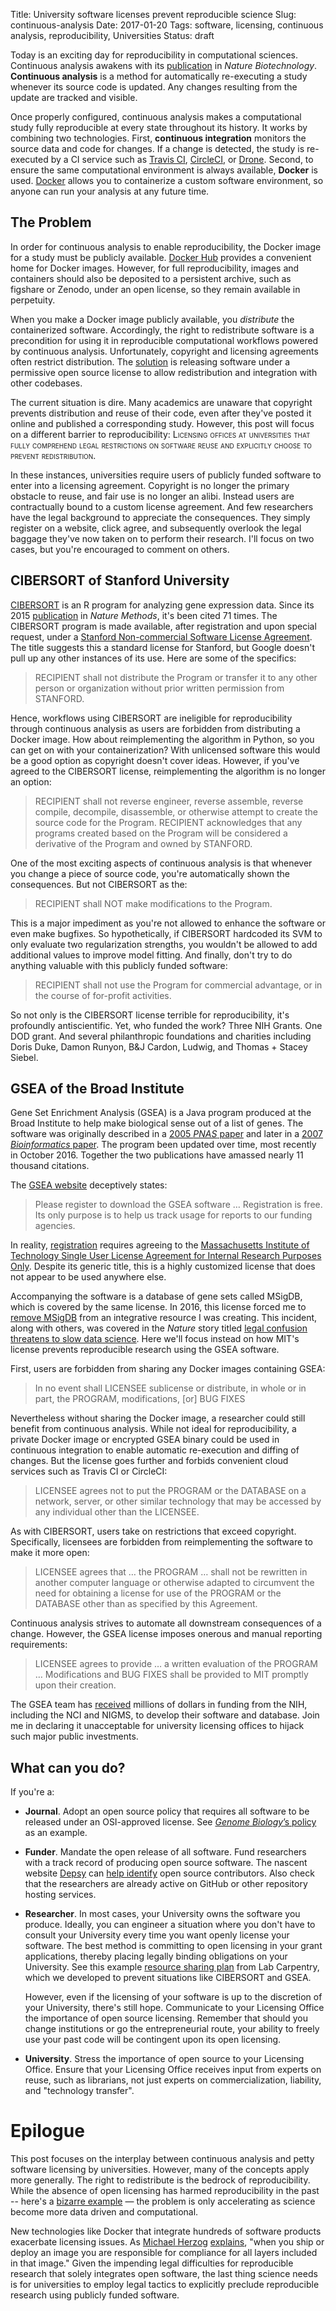Title: University software licenses prevent reproducible science
Slug: continuous-analysis
Date: 2017-01-20
Tags: software, licensing, continuous analysis, reproducibility, Universities
Status: draft

Today is an exciting day for reproducibility in computational sciences. Continuous analysis awakens with its [publication](https://doi.org/10.1101/056473 "Brett Beaulieu-Jones & Casey Greene (2017) Reproducible Computational Workflows with Continuous Analysis. Nature Biotechnology") in _Nature Biotechnology_. **Continuous analysis** is a method for automatically re-executing a study whenever its source code is updated. Any changes resulting from the update are tracked and visible.

Once properly configured, continuous analysis makes a computational study fully reproducible at every state throughout its history. It works by combining two technologies. First, **continuous integration** monitors the source data and code for changes. If a change is detected, the study is re-executed by a CI service such as [Travis CI](https://travis-ci.com/), [CircleCI](https://circleci.com/), or [Drone](http://try.drone.io/). Second, to ensure the same computational environment is always available, **Docker** is used. [Docker](https://www.docker.com/) allows you to containerize a custom software environment, so anyone can run your analysis at any future time.

## The Problem

In order for continuous analysis to enable reproducibility, the Docker image for a study must be publicly available. [Docker Hub](https://hub.docker.com/) provides a convenient home for Docker images. However, for full reproducibility, images and containers should also be deposited to a persistent archive, such as figshare or Zenodo, under an open license, so they remain available in perpetuity.

When you make a Docker image publicly available, you _distribute_ the containerized software. Accordingly, the right to redistribute software is a precondition for using it in reproducible computational workflows powered by continuous analysis. Unfortunately, copyright and licensing agreements often restrict distribution. The [solution](http://www.astrobetter.com/blog/2014/03/10/the-whys-and-hows-of-licensing-scientific-code/ "Jake VanderPlas (2014) The Whys and Hows of Licensing Scientific Code. AstroBetter") is releasing software under a permissive open source license to allow redistribution and integration with other codebases.

The current situation is dire. Many academics are unaware that copyright prevents distribution and reuse of their code, even after they've posted it online and published a corresponding study. However, this post will focus on a different barrier to reproducibility: <font style="font-variant: small-caps">Licensing offices at universities that fully comprehend legal restrictions on software reuse and explicitly choose to prevent redistribution.</font>

In these instances, universities require users of publicly funded software to enter into a licensing agreement. Copyright is no longer the primary obstacle to reuse, and fair use is no longer an alibi. Instead users are contractually bound to a custom license agreement. And few researchers have the legal background to appreciate the consequences. They simply register on a website, click agree, and subsequently overlook the legal baggage they've now taken on to perform their research. I'll focus on two cases, but you're encouraged to comment on others.

## CIBERSORT of Stanford University

[CIBERSORT](https://cibersort.stanford.edu/) is an R program for analyzing gene expression data. Since its 2015 [publication](https://doi.org/10.1038/nmeth.3337 "Aaron Newman et al. (2015) Robust enumeration of cell subsets from tissue expression profiles. Nature Methods") in _Nature Methods_, it's been cited 71 times. The CIBERSORT program is made available, after registration and upon special request, under a [Stanford Non-commercial Software License Agreement](https://gist.github.com/dhimmel/58dcd9b512e669f20a65ddf73997b733). The title suggests this a standard license for Stanford, but Google doesn't pull up any other instances of its use. Here are some of the specifics:

> RECIPIENT shall not distribute the Program or transfer it to any other person or organization without prior written permission from STANFORD.

Hence, workflows using CIBERSORT are ineligible for reproducibility through continuous analysis as users are forbidden from distributing a Docker image. How about reimplementing the algorithm in Python, so you can get on with your containerization? With unlicensed software this would be a good option as copyright doesn't cover ideas. However, if you've agreed to the CIBERSORT license, reimplementing the algorithm is no longer an option:

> RECIPIENT shall not reverse engineer, reverse assemble, reverse compile, decompile, disassemble, or otherwise attempt to create the source code for the Program. RECIPIENT acknowledges that any programs created based on the Program will be considered a derivative of the Program and owned by STANFORD.

One of the most exciting aspects of continuous analysis is that whenever you change a piece of source code, you're automatically shown the consequences. But not CIBERSORT as the:

> RECIPIENT shall NOT make modifications to the Program.

This is a major impediment as you're not allowed to enhance the software or even make bugfixes. So hypothetically, if CIBERSORT hardcoded its SVM to only evaluate two regularization strengths, you wouldn't be allowed to add additional values to improve model fitting. And finally, don't try to do anything valuable with this publicly funded software:

> RECIPIENT shall not use the Program for commercial advantage, or in the course of for-profit activities.

So not only is the CIBERSORT license terrible for reproducibility, it's profoundly antiscientific. Yet, who funded the work? Three NIH Grants. One DOD grant. And several philanthropic foundations and charities including Doris Duke, Damon Runyon, B&J Cardon, Ludwig, and Thomas + Stacey Siebel.

## GSEA of the Broad Institute

Gene Set Enrichment Analysis (GSEA) is a Java program produced at the Broad Institute to help make biological sense out of a list of genes. The software was originally described in a [2005 _PNAS_ paper](https://doi.org/10.1073/pnas.0506580102 "Aravind Subramanian et al. (2005) Gene set enrichment analysis: A knowledge-based approach for interpreting genome-wide expression profiles. Proceedings of the National Academy of Sciences") and later in a [2007 _Bioinformatics_ paper](https://doi.org/10.1093/bioinformatics/btm369 "Aravind Subramanian et al. (2007) GSEA-P: a desktop application for Gene Set Enrichment Analysis. Bioinformatics"). The program been updated over time, most recently in October 2016. Together the two publications have amassed nearly 11 thousand citations.

The [GSEA website](http://software.broadinstitute.org/gsea/index.jsp) deceptively states:

> Please register to download the GSEA software … Registration is free. Its only purpose is to help us track usage for reports to our funding agencies.

In reality, [registration](http://software.broadinstitute.org/gsea/register.jsp?next=index.jsp) requires agreeing to the [Massachusetts Institute of Technology Single User License Agreement for Internal Research Purposes Only](https://gist.github.com/dhimmel/04bfed6f618686ef53e050ba1191d917). Despite its generic title, this is a highly customized license that does not appear to be used anywhere else.

Accompanying the software is a database of gene sets called MSigDB, which is covered by the same license. In 2016, this license forced me to [remove MSigDB](https://doi.org/10.15363/thinklab.d108) from an integrative resource I was creating. This incident, along with others, was covered in the _Nature_ story titled [legal confusion threatens to slow data science](https://doi.org/10.1038/536016a "Simon Oxenham (2016) Legal confusion threatens to slow data science. Nature"). Here we'll focus instead on how MIT's license prevents reproducible research using the GSEA software.

First, users are forbidden from sharing any Docker images containing GSEA: 

> In no event shall LICENSEE sublicense or distribute, in whole or in part, the PROGRAM, modifications, [or] BUG FIXES

Nevertheless without sharing the Docker image, a researcher could still benefit from continuous analysis. While not ideal for reproducibility, a private Docker image or encrypted GSEA binary could be used in continuous integration to enable automatic re-execution and diffing of changes. But the license goes further and forbids convenient cloud services such as Travis CI or CircleCI:

> LICENSEE agrees not to put the PROGRAM or the DATABASE on a network, server, or other similar technology that may be accessed by any individual other than the LICENSEE.

As with CIBERSORT, users take on restrictions that exceed copyright. Specifically, licensees are forbidden from reimplementing the software to make it more open:

> LICENSEE agrees that … the PROGRAM … shall not be rewritten in another computer language or otherwise adapted to circumvent the need for obtaining a license for use of the PROGRAM or the DATABASE other than as specified by this Agreement.

Continuous analysis strives to automate all downstream consequences of a change. However, the GSEA license imposes onerous and manual reporting requirements:

> LICENSEE agrees to provide … a written evaluation of the PROGRAM … Modifications and BUG FIXES shall be provided to MIT promptly upon their creation.

The GSEA team has [received](http://grantome.com/grant/NIH/R01-CA121941-06A1) millions of dollars in funding from the NIH, including the NCI and NIGMS, to develop their software and database. Join me in declaring it unacceptable for university licensing offices to hijack such major public investments.

## What can you do?

If you're a:

+ **Journal**. Adopt an open source policy that requires all software to be released under an OSI-approved license. See [_Genome Biology_’s policy](https://doi.org/10.1186/s13059-016-1040-y "Rafal Marszalek & Louisa Flintoft (2016) Being open: our policy on source code. Genome Biology") as an example.

+ **Funder**. Mandate the open release of all software. Fund researchers with a track record of producing open source software. The nascent website [Depsy](http://depsy.org/ "Dalmeet Chawla (2016) The unsung heroes of scientific software. Nature") can [help identify](https://doi.org/10.1038/529115a) open source contributors. Also check that the researchers are already active on GitHub or other repository hosting services.

+ **Researcher**. In most cases, your University owns the software you produce. Ideally, you can engineer a situation where you don't have to consult your University every time you want openly license your software. The best method is committing to open licensing in your grant applications, thereby placing legally binding obligations on your University. See this example [resource sharing plan](https://github.com/lab-carpentry/blueprint-resourcesharing/blob/master/examples/NIH-example.md) from Lab Carpentry, which we developed to prevent situations like CIBERSORT and GSEA. 

    However, even if the licensing of your software is up to the discretion of your University, there's still hope. Communicate to your Licensing Office the importance of open source licensing. Remember that should you change institutions or go the entrepreneurial route, your ability to freely use your past code will be contingent upon its open licensing.

+ **University**. Stress the importance of open source to your Licensing Office. Ensure that your Licensing Office receives input from experts on reuse, such as librarians, not just experts on commercialization, liability, and "technology transfer".

# Epilogue

This post focuses on the interplay between continuous analysis and petty software licensing by universities. However, many of the concepts apply more generally. The right to redistribute is the bedrock of reproducibility. While the absence of open licensing has harmed reproducibility in the past -- here's a [bizarre example](http://gu.com/p/4dcx2/stw "Pete Etchells (2015) Replication frustration: what stops experiments being reliably repeated? The Guardian") — the problem is only accelerating as science become more data driven and computational.

New technologies like Docker that integrate hundreds of software products exacerbate licensing issues. As [Michael Herzog](http://www.nexb.com/info/nexb_bio.pdf "CEO of nexB, a company that helps companies comply with open source software licensing") [explains](https://youtu.be/7493AmJdCwM "Heather Meeker & Michael Herzog (2016) Managing open source software in the Docker era. DejaCode on YouTube"), "when you ship or deploy an image you are responsible for compliance for all layers included in that image." Given the impending legal difficulties for reproducible research that solely integrates open software, the last thing science needs is for universities to employ legal tactics to explicitly preclude reproducible research using publicly funded software.
